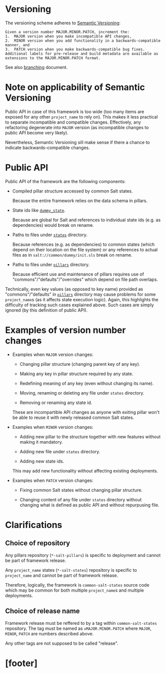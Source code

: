 
# Versioning #

The versioning scheme adheres to [Semantic Versioning][1]:

```
Given a version number MAJOR.MINOR.PATCH, increment the:
1.  MAJOR version when you make incompatible API changes,
2.  MINOR version when you add functionality in a backwards-compatible manner, and
3.  PATCH version when you make backwards-compatible bug fixes.
Additional labels for pre-release and build metadata are available as extensions to the MAJOR.MINOR.PATCH format.
```

See also [branching][4] document.

# Note on applicability of Semantic Versioning #

Public API in case of this framework is too wide
(too many items are exposed for any other `project_name` to rely on).
This makes it less practical to separate incompatible and compatible changes.
Effectively, any refactoring degenerate into `MAJOR` version
(as incompatible changes to public API become very likely).

Nevertheless, Semantic Versioning sill make sense
if there a chance to indicate backwards-compatible changes.

# Public API #

Public API of the framework are the following components:

*   Compiled pillar structure accessed by common Salt states.

    Because the entire framework relies on the data schema in pillars.

*   State ids like [`dummy_state`][3].

    Because are global for Salt and references to individual state ids
    (e.g. as dependencies) would break on rename.

*   Paths to files under [`states`][2] directory.

    Because references (e.g. as dependencies) to common states
    (which depend on their location on the file system) or any
    references to actual files as in `salt://common/dummy/init.sls`
    break on rename.

*   Paths to files under [`pillars`][4] directory.

    Because efficient use and maintenance of pillars requires
    use of "commons"/"defaults"/"overrides" which depend on
    file path overlaps.

Technically, even key values (as opposed to key name) provided as
"commons"/"defaults" in [`pillars`][4] directory may cause problems for
some `project_name`s (as it affects state execution logic).
Again, this highlights the difficulty of tracking such cases explained above.
Such cases are simply ignored (by this definition of public API).

# Examples of version number changes #

*   Examples when `MAJOR` version changes:

    *   Changing pillar structure (changing parent key of any key).

    *   Making any key in pillar structure required by any state.

    *   Redefining meaning of any key (even without changing its name).

    *   Moving, renaming or deleting any file under `states` directory.

    *   Removing or renaming any state id.

    These are incompartible API changes as anyone with exiting pillar
    won't be able to reuse it with newly released common Salt states.

*   Examples when `MINOR` version changes:

    *   Adding new pillar to the structure together with new features
        without making it mandatory.

    *   Adding new file under `states` directory.

    *   Adding new state ids.

    This may add new functionality without affecting existing deployments.

*   Examples when `PATCH` version changes:

    *   Fixing common Salt states without changing pillar structure.

    *   Changing content of any file under `states` directory without
        changing what is defined as public API and without repurpusing file.

# Clarifications #

## Choice of repository ##

Any pillars repository (`*-salt-pillars`) is specific to deployment and
cannot be part of framework release.

Any `project_name` states (`*-salt-states`) repository is specific to
`project_name` and cannot be part of framework release.

Therefore, logically, the framework is `common-salt-states` source code
which may be common for both multiple `project_name`s and multiple deployments.

## Choice of release name ##

Framework release must be reffered to by a tag within `common-salt-states`
repository. The tag must be named as `vMAJOR.MINOR.PATCH`
where `MAJOR`, `MINOR`, `PATCH` are numbers described above.

Any other tags are not supposed to be called "release".

# [footer] #

[1]: http://semver.org/
[2]: /states
[3]: https://github.com/uvsmtid/common-salt-states/blob/a39f21eb3b8dd10cb41d39bd8762e39d6ed27c4d/states/common/dummy/init.sls#L4
[4]: /docs/branching.md
[5]: /pillars

